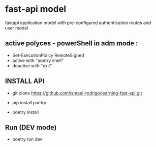 # fast-api model

fastapi application model with pre-configured authentication routes and user model

## active polyces - powerShell in adm mode :
- Set-ExecutionPolicy RemoteSigned
- active with "poetry shell"
- deactive with "exit"

## INSTALL API

- git clone https://github.com/ismael-rodrigo/learning-fast-api.git

- pip install poetry

- poetry install

## Run (DEV mode)
- poetry run dev


